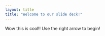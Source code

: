 ```yaml
---
layout: title
title: "Welcome to our slide deck!"
---
```



Wow this is cool!!
Use the right arrow to begin!
